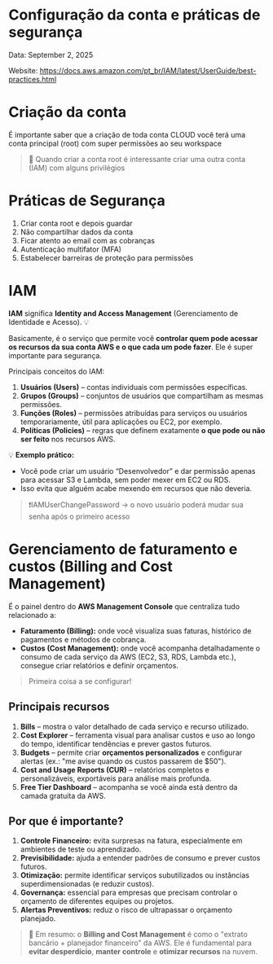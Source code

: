 # Configuração da conta e práticas de segurança

Data: September 2, 2025

Website: https://docs.aws.amazon.com/pt_br/IAM/latest/UserGuide/best-practices.html

# Criação da conta

É importante saber que a criação de toda conta CLOUD você terá uma conta principal (root) com super permissões ao seu workspace

> 📌 Quando criar a conta root é interessante criar uma outra conta (IAM) com alguns privilégios


# Práticas de Segurança

1. Criar conta root e depois guardar
2. Não compartilhar dados da conta
3. Ficar atento ao email com as cobranças
4. Autenticação multifator (MFA)
5. Estabelecer barreiras de proteção para permissões

# IAM

**IAM** significa **Identity and Access Management** (Gerenciamento de Identidade e Acesso). 💡

Basicamente, é o serviço que permite você **controlar quem pode acessar os recursos da sua conta AWS e o que cada um pode fazer**. Ele é super importante para segurança.

Principais conceitos do IAM:

1. **Usuários (Users)** – contas individuais com permissões específicas.
2. **Grupos (Groups)** – conjuntos de usuários que compartilham as mesmas permissões.
3. **Funções (Roles)** – permissões atribuídas para serviços ou usuários temporariamente, útil para aplicações ou EC2, por exemplo.
4. **Políticas (Policies)** – regras que definem exatamente **o que pode ou não ser feito** nos recursos AWS.

💡 **Exemplo prático:**

- Você pode criar um usuário “Desenvolvedor” e dar permissão apenas para acessar S3 e Lambda, sem poder mexer em EC2 ou RDS.
- Isso evita que alguém acabe mexendo em recursos que não deveria.

>❗IAMUserChangePassword → o novo usuário poderá mudar sua senha após o primeiro acesso


# Gerenciamento de faturamento e custos (**Billing and Cost Management)**

É o painel dentro do **AWS Management Console** que centraliza tudo relacionado a:

- **Faturamento (Billing):** onde você visualiza suas faturas, histórico de pagamentos e métodos de cobrança.
- **Custos (Cost Management):** onde você acompanha detalhadamente o consumo de cada serviço da AWS (EC2, S3, RDS, Lambda etc.), consegue criar relatórios e definir orçamentos.

>Primeira coisa a se configurar!


## Principais recursos

1. **Bills** – mostra o valor detalhado de cada serviço e recurso utilizado.
2. **Cost Explorer** – ferramenta visual para analisar custos e uso ao longo do tempo, identificar tendências e prever gastos futuros.
3. **Budgets** – permite criar **orçamentos personalizados** e configurar alertas (ex.: "me avise quando os custos passarem de $50").
4. **Cost and Usage Reports (CUR)** – relatórios completos e personalizáveis, exportáveis para análise mais profunda.
5. **Free Tier Dashboard** – acompanha se você ainda está dentro da camada gratuita da AWS.

## Por que é importante?

1. **Controle Financeiro:** evita surpresas na fatura, especialmente em ambientes de teste ou aprendizado.
2. **Previsibilidade:** ajuda a entender padrões de consumo e prever custos futuros.
3. **Otimização:** permite identificar serviços subutilizados ou instâncias superdimensionadas (e reduzir custos).
4. **Governança:** essencial para empresas que precisam controlar o orçamento de diferentes equipes ou projetos.
5. **Alertas Preventivos:** reduz o risco de ultrapassar o orçamento planejado.

> 📌 Em resumo: o **Billing and Cost Management** é como o "extrato bancário + planejador financeiro" da AWS. Ele é fundamental para **evitar desperdício**, **manter controle** e **otimizar recursos** na nuvem.